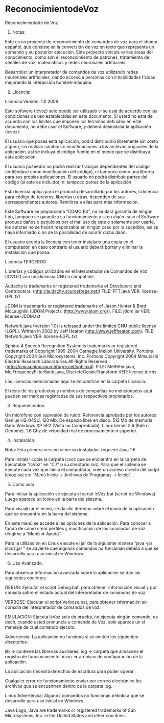 # ReconocimientodeVoz
Reconocimientode de Voz

1. Notas:

Este es un proyecto de reconocimiento de comandos de voz para el idioma español, que consiste en la conversión de voz en texto que representa un comando y su posterior ejecución. Este proyecto vincula varias áreas del conocimiento, como son el reconocimiento de patrones, tratamiento de señales de voz, matemáticas y redes neuronales artificiales.

Desarrollar un interpretador de comandos de voz utilizando redes neuronales artificiales, dando acceso a personas con inhabilidades físicas mejorando la interacción hombre-máquina.

2. Licencia: 
 
Licencia Versión: 1.0 2006 
 
Este software (Icvoz) solo puede ser utilizado si se está de acuerdo con las condiciones de uso establecidas en este documento. Si usted no está de acuerdo con los límites que imponen los términos definidos en este documento, no debe usar el Software, y deberá desinstalar la aplicación (Icvoz). 
 
El usuario que posea esta aplicación, podrá distribuirlo libremente sin costo alguno, sin realizar cambios o modificaciones a los archivos originales de la aplicación, así se incluya el código fuente en el medio que se distribuya esta aplicación.  
 
El usuario poseedor no podrá realizar trabajos dependientes del código (entiéndase como modificación del código), ni tampoco como una librería para sus propias aplicaciones. El usuario no podrá distribuir partes del código (si este es incluido), ni tampoco partes de la aplicación. 
 
Esta licencia aplica para el producto desarrollado por los autores, la licencia para código de terceros, librerías u otras, dependen de sus correspondientes autores. Remitirse a ellas para más información. 
 
Este Software se proporciona "COMO ES", no se dará garantía de ningún tipo, tampoco se garantiza su funcionamiento y si en algún caso el Software produce daños o perjuicios por el mal uso de este o solamente por usarlo, los autores no se hacen responsable en ningún caso por lo sucedido, así se haya informado o no de la posibilidad de ocurrir dicho daño. 
 
El usuario acepta la licencia con tener instalado una copia en el computador, en caso contrario el usuario deberá borrar y eliminar la instalación que posea. 
 
 
 
 
Licencia TERCEROS 
 
Librerías y códigos utilizados en el Interpretador de Comandos de Voz (ICVOZ) con una licencia GNU o compatible.  
 
Audacity is trademarks or registered trademarks of Developers and Contributors. 
(http://audacity.sourceforge.net/) 
FILE: FFT.java 
VER: license-GPL.txt 
 
JDOM is trademarks or registered trademarks of Jason Hunter & Brett McLaughlin (JDOM Project). (http://www.jdom.org/). 
FILE: jdom.jar 
VER: license-JDOM.txt 
 
Network.java (Version 1.0) is released under the limited GNU public license (LGPL). Written in 2002 by Jeff Heaton (http://www.jeffheaton.com). 
FILE: Network.java 
VER: license-LGPL.txt 
 
Sphinx-4 Speech Recognition System is trademarks or registered trademarks of Copyright 1999-2004 Carnegie Mellon University. Portions Copyright 2004 Sun Microsystems, Inc. Portions Copyright 2004 Mitsubishi Electric Research Laboratories.All Rights Reserved.  (http://cmusphinx.sourceforge.net/sphinx4). 
FILE: MelFilter.java, MelFrequencyFilterBank.java, DiscreteCosineTransform 
VER: license.terms 
 
Las licencias mencionadas aquí se encuentran en la carpeta Licencia. 
 
El resto de los productos y nombres de compañías no mencionados aquí pueden ser marcas registradas de sus respectivos propietarios. 
 
 
 
3. Requerimientos: 
 
Un micrófono con supresión de ruido. Referencia aprobada por los autores: Genius HS-04SU. 
120 Mb. De espacio libre en disco. 
512 Mb de memoria Ram. 
Windows XP SP2  (Vista no Comprobado), Linux kernel 2.6 (Kde o Genome). 
1.6 Ghz de velocidad real de procesamiento o superior. 
 
4. Instalación: 
 
Nota: Esta primera versión viene sin instalador. requiere Java 1.6
 
Para instalar copie la carpeta Icvoz que se encuentra en la carpeta de Ejecutable “IcVoz” en “C:\” o su directorio raíz.  Para que el sistema se ejecute cada vez que inicia el computador, cree un acceso directo del script IcVoz.bat en: “Menú Inicio -> Archivos de Programas -> Inicio”. 
 
5. Como usar: 
 
Para iniciar la aplicación se ejecuta el script IcVoz.bat (script de Windows). Luego aparece un icono en la barra del sistema. 
 
 
 
Para visualizar el menú, se da clic derecho sobre el icono de la aplicación que se encuentra en la barra del sistema. 
 

 
En este menú se accede a las opciones de la aplicación. Para conocer a fondo de cómo crear perfiles y modificación de los comandos de voz dirigirse a “Menú => Ayuda”. 
 
Para la utilización en Linux ejecute el jar de la siguiente manera  “java -jar icvoz.jar ” se advierte que algunos comandos no funcionan debido a que se desarrollo para uso inicial en Windows. 
 
6. Uso Avanzado. 
 
Para observar información avanzada sobre la aplicación se dan las siguientes opciones: 
 
DEBUG: Ejecutar el script Debug.bat, para obtener información visual y por consola sobre el estado actual del interpretador de comandos de voz. 
 
VERBOSE: Ejecutar el script Verbose.bat, para obtener información en consola del interpretador de comandos de voz. 
 
EMULACION: Ejecuta IcVoz solo de prueba, no ejecuta ningún comando, es decir, cuando usted pronuncia u comando de Voz, solo aparece un el mensaje de cual comando ejecuto. 
 
Advertencia: 
La aplicación no funciona si se omiten los siguientes directorios: 
 
 lib => contiene las librerías auxiliares. 
 log => carpeta que almacena el registro de funcionamiento. 
 icvoz => archivos de configuración de la aplicación. 
 
La aplicación necesita derechos de escritura para poder operar. 
 
Cualquier error de funcionamiento enviar por correo electrónico los archivos que se encuentren dentro de la carpeta log. 
 
Linux Advertencia: Algunos comandos no funcionan debido a que se desarrollo para uso inicial en Windows. 



Java Logo, Java are trademarks or registered trademarks of Sun Microsystems, Inc. in the United States and other countries.